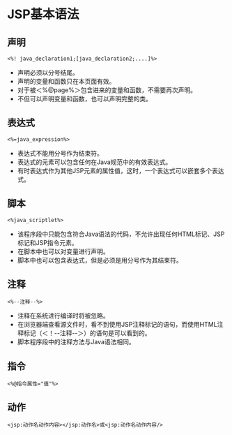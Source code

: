 # JSP基本语法

## 声明

```
<%! java_declaration1;[java_declaration2;....]%>
```

* 声明必须以分号结尾。
* 声明的变量和函数只在本页面有效。
* 对于被＜%@page%＞包含进来的变量和函数，不需要再次声明。
* 不但可以声明变量和函数，也可以声明完整的类。

## 表达式
```
<%=java_expression%>
```

* 表达式不能用分号作为结束符。
* 表达式的元素可以包含任何在Java规范中的有效表达式。
* 有时表达式作为其他JSP元素的属性值，这时，一个表达式可以嵌套多个表达式。

## 脚本

```
<%java_scriptlet%>
```

* 该程序段中只能包含符合Java语法的代码，不允许出现任何HTML标记、JSP标记和JSP指令元素。
* 在脚本中也可以对变量进行声明。
* 脚本中也可以包含表达式，但是必须是用分号作为其结束符。


## 注释

```
<%--注释--%>
```

* 注释在系统进行编译时将被忽略。
* 在浏览器端查看源文件时，看不到使用JSP注释标记的语句，而使用HTML注释标记（＜！--注释--＞）的语句是可以看到的。
* 脚本程序段中的注释方法与Java语法相同。

## 指令

```
<%@指令属性="值"%>
```

## 动作

```
<jsp:动作名动作内容></jsp:动作名>或<jsp:动作名动作内容/>
```

